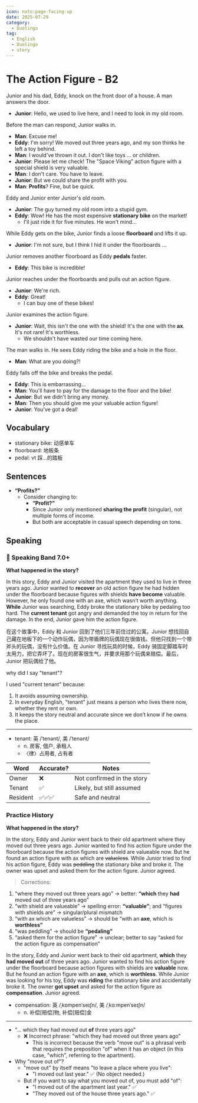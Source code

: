 ```yaml
---
icon: noto:page-facing-up
date: 2025-07-29
category:
  - Duolingo
tag:
  - English
  - Duolingo
  - story
---
```


# The Action Figure - B2

Junior and his dad, Eddy, knock on the front door of a house. A man answers the door.

- **Junior**: Hello, we used to live here, and I need to look in my old room.

Before the man can respond, Junior walks in.

- **Man**: Excuse me!
- **Eddy**: I'm sorry! We moved out three years ago, and my son thinks he left a toy behind.
- **Man**: I would've thrown it out. I don't like toys ... or children.
- **Junior**: Please let me check! The "Space Viking" action figure with a special shield is very valuable.
- **Man**: I don't care. You have to leave.
- **Junior**: But we could share the profit with you.
- **Man**: **Profits**? Fine, but be quick.

Eddy and Junior enter Junior's old room.

- **Junior**: The guy turned my old room into a stupid gym.
- **Eddy**: Wow! He has the most expensive **stationary bike** on the market!
  - I'll just ride it for five minutes. He won't mind...

While Eddy gets on the bike, Junior finds a loose **floorboard** and lifts it up.

- **Junior**: I'm not sure, but I think I hid it under the floorboards ...

Junior removes another floorboard as Eddy **pedals** faster.

- **Eddy**: This bike is incredible!

Junior reaches under the floorboards and pulls out an action figure.

- **Junior**: We're rich.
- **Eddy**: Great!
  - I can buy one of these bikes!

Junior examines the action figure.

- **Junior**: Wait, this isn't the one with the shield! It's the one with the **ax**. It's not rare! It's worthless.
  - We shouldn't have wasted our time coming here.

The man walks in. He sees Eddy riding the bike and a hole in the floor.

- **Man**: What are you doing?!

Eddy falls off the bike and breaks the pedal.

- **Eddy**: This is embarrassing...
- **Man**: You'll have to pay for the damage to the floor and the bike!
- **Junior**: But we didn't bring any money.
- **Man**: Then you should give me your valuable action figure!
- **Junior**: You've got a deal!

## Vocabulary

- stationary bike: 动感单车
- floorboard: 地板条
- pedal: vt 踩...的踏板

## Sentences

- **“Profits?”**
  - Consider changing to:
    - **“Profit?”**
    - Since Junior only mentioned **sharing the profit** (singular), not multiple forms of income.
    - But both are acceptable in casual speech depending on tone.

## Speaking

### 🌟 Speaking Band 7.0+

**What happened in the story?**

In this story, Eddy and Junior visited the apartment they used to live in three years ago. Junior wanted to **recover** an old action figure he had hidden under the floorboard because figures with shields **have become** valuable. However, he only found one with an axe, which wasn’t worth anything. **While** Junior was searching, Eddy broke the stationary bike by pedaling too hard. The **current tenant** got angry and demanded the toy in return for the damage. In the end, Junior gave him the action figure.

在这个故事中，Eddy 和 Junior 回到了他们三年前住过的公寓。Junior 想找回自己藏在地板下的一个动作玩偶，因为带盾牌的玩偶现在很值钱。但他只找到一个带斧头的玩偶，没有什么价值。在 Junior 寻找玩具的时候，Eddy 骑固定脚踏车时太用力，把它弄坏了。现在的房客很生气，并要求用那个玩偶来赔偿。最后，Junior 把玩偶给了他。

why did I say "tenant"?

I used "current tenant" because:

1. It avoids assuming ownership.
2. In everyday English, "tenant" just means a person who lives there now, whether they rent or own.
3. It keeps the story neutral and accurate since we don’t know if he owns the place.

---

- tenant: 英 /ˈtenənt/, 美 /ˈtenənt/
  - n. 房客, 佃户, 承租人
  - 〈律〉占用者, 占有者

| Word     | Accurate? | Notes                      |
| -------- | --------- | -------------------------- |
| Owner    | ❌        | Not confirmed in the story |
| Tenant   | ✅        | Likely, but still assumed  |
| Resident | ✅✅✅    | Safe and neutral           |

### Practice History

**What happened in the story?**

In the story, Eddy and Junior went back to their old apartment where they moved out three years ago. Junior wanted to find his action figure under the floorboard because the action figures with shield are valueable now. But he found an action figure with ax which are ~~valueless~~. While Junior tried to find his action figure, Eddy was ~~peddling~~ the stationary bike and broke it. The owner was upset and asked them for the action figure. Junior agreed.

> Corrections:

1. “where they moved out three years ago” → better: **“which** they **had** moved out of three years ago”
2. “with shield are valueable” → spelling error: **“valuable”**; and “figures with shields are” → singular/plural mismatch
3. “with ax which are valueless” → should be “with an **axe**, which is **worthless”**
4. “was peddling” → should be **“pedaling”**
5. “asked them for the action figure” → unclear; better to say “asked for the action figure as compensation”

In the story, Eddy and Junior went back to their old apartment, **which** they **had moved out** of three years ago. Junior wanted to find his action figure under the floorboard because action figures with shields are **valuable** now. But he found an action figure with an **axe**, which is **worthless**. While Junior was looking for his toy, Eddy was **riding** the stationary bike and accidentally broke it. The owner **got upset** and asked for the action figure as **compensation**. Junior agreed.

- compensation: 英 /ˌkɒmpenˈseɪʃn/, 美 /ˌkɑːmpenˈseɪʃn/
  - n. 补偿[赔偿]物, 补偿[赔偿]金

---

- "... which they had moved out **of** three years ago"
  - ❌ Incorrect phrase: "which they had moved out three years ago"
    - This is incorrect because the verb "move out" is a phrasal verb that requires the preposition "of" when it has an object (in this case, "which", referring to the apartment).
- Why "move out of"?
  - "move out" by itself means "to leave a place where you live":
    - "I moved out last year." ✅ (No object needed.)
  - But if you want to say what you moved out of, you must add "of":
    - "I moved out of the apartment last year." ✅
    - "They moved out of the house three years ago." ✅
